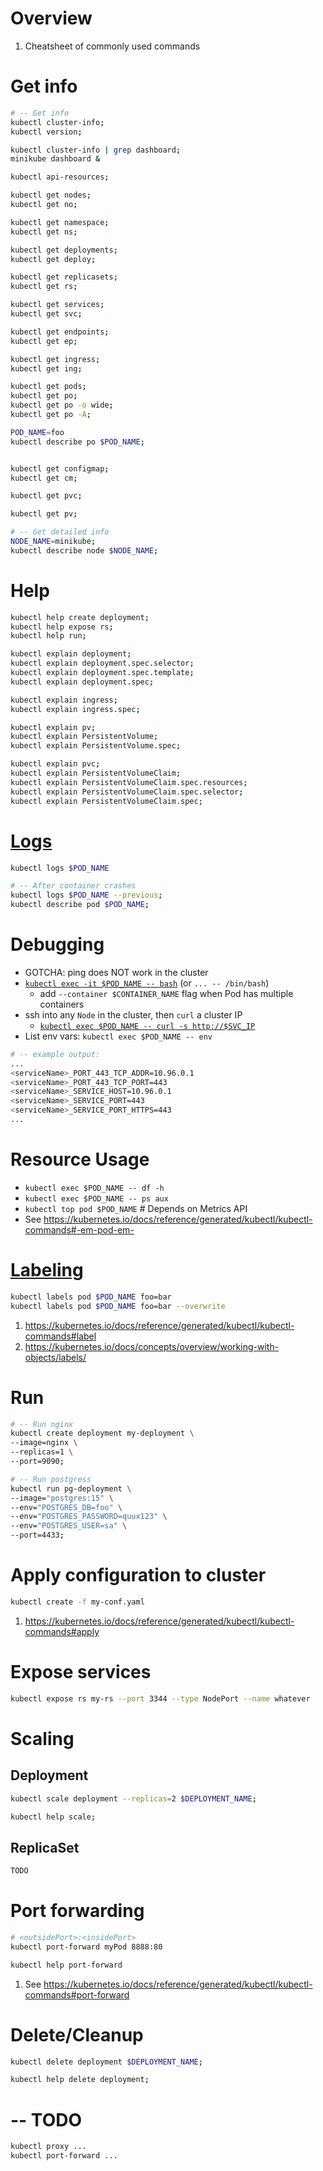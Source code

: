 # Overview
1. Cheatsheet of commonly used commands


# Get info
```sh
# -- Get info
kubectl cluster-info;
kubectl version;

kubectl cluster-info | grep dashboard;
minikube dashboard &

kubectl api-resources;

kubectl get nodes;
kubectl get no;

kubectl get namespace;
kubectl get ns;

kubectl get deployments;
kubectl get deploy;

kubectl get replicasets;
kubectl get rs;

kubectl get services;
kubectl get svc;

kubectl get endpoints;
kubectl get ep;

kubectl get ingress;
kubectl get ing;

kubectl get pods;
kubectl get po;
kubectl get po -o wide;
kubectl get po -A;

POD_NAME=foo
kubectl describe po $POD_NAME;


kubectl get configmap;
kubectl get cm;

kubectl get pvc;

kubectl get pv;

# -- Get detailed info
NODE_NAME=minikube;
kubectl describe node $NODE_NAME;
```


# Help
```sh
kubectl help create deployment;
kubectl help expose rs;
kubectl help run;

kubectl explain deployment;
kubectl explain deployment.spec.selector;
kubectl explain deployment.spec.template;
kubectl explain deployment.spec;

kubectl explain ingress;
kubectl explain ingress.spec;

kubectl explain pv;
kubectl explain PersistentVolume;
kubectl explain PersistentVolume.spec;

kubectl explain pvc;
kubectl explain PersistentVolumeClaim;
kubectl explain PersistentVolumeClaim.spec.resources;
kubectl explain PersistentVolumeClaim.spec.selector;
kubectl explain PersistentVolumeClaim.spec;
```


# [Logs](https://kubernetes.io/docs/reference/generated/kubectl/kubectl-commands#logs)
```sh
kubectl logs $POD_NAME

# -- After container crashes
kubectl logs $POD_NAME --previous;
kubectl describe pod $POD_NAME;
```


# Debugging
- GOTCHA: ping does NOT work in the cluster
- [`kubectl exec -it $POD_NAME -- bash`](https://kubernetes.io/docs/reference/generated/kubectl/kubectl-commands#exec) (or `... -- /bin/bash`)
    - add `--container $CONTAINER_NAME` flag when Pod has multiple containers
- ssh into any `Node` in the cluster, then `curl` a cluster IP
    - [`kubectl exec $POD_NAME -- curl -s http://$SVC_IP`](https://kubernetes.io/docs/reference/generated/kubectl/kubectl-commands#exec)
- List env vars: `kubectl exec $POD_NAME -- env`
```sh
# -- example output:
...
<serviceName>_PORT_443_TCP_ADDR=10.96.0.1
<serviceName>_PORT_443_TCP_PORT=443
<serviceName>_SERVICE_HOST=10.96.0.1
<serviceName>_SERVICE_PORT=443
<serviceName>_SERVICE_PORT_HTTPS=443
...
```


# Resource Usage
- `kubectl exec $POD_NAME -- df -h`
- `kubectl exec $POD_NAME -- ps aux`
- `kubectl top pod $POD_NAME`  # Depends on Metrics API
- See https://kubernetes.io/docs/reference/generated/kubectl/kubectl-commands#-em-pod-em-


# [Labeling](https://kubernetes.io/docs/concepts/overview/working-with-objects/labels/)
```sh
kubectl labels pod $POD_NAME foo=bar
kubectl labels pod $POD_NAME foo=bar --overwrite
```
1. https://kubernetes.io/docs/reference/generated/kubectl/kubectl-commands#label
1. https://kubernetes.io/docs/concepts/overview/working-with-objects/labels/


# Run
```bash
# -- Run nginx
kubectl create deployment my-deployment \
--image=nginx \
--replicas=1 \
--port=9090;

# -- Run postgress
kubectl run pg-deployment \
--image="postgres:15" \
--env="POSTGRES_DB=foo" \
--env="POSTGRES_PASSWORD=quux123" \
--env="POSTGRES_USER=sa" \
--port=4433;
```


# Apply configuration to cluster
```sh
kubectl create -f my-conf.yaml
```
1. https://kubernetes.io/docs/reference/generated/kubectl/kubectl-commands#apply



# Expose services
```sh
kubectl expose rs my-rs --port 3344 --type NodePort --name whatever
```


# Scaling

## Deployment
```sh
kubectl scale deployment --replicas=2 $DEPLOYMENT_NAME;

kubectl help scale;
```


## ReplicaSet
```sh
TODO
```


# Port forwarding
```sh
# <outsidePort>:<insidePort>
kubectl port-forward myPod 8888:80

kubectl help port-forward
```
1. See https://kubernetes.io/docs/reference/generated/kubectl/kubectl-commands#port-forward



# Delete/Cleanup
```sh
kubectl delete deployment $DEPLOYMENT_NAME;

kubectl help delete deployment;
```



# -- TODO
```sh
kubectl proxy ...
kubectl port-forward ...

```
